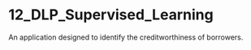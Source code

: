 # 12_DLP_Supervised_Learning
An application designed to identify the creditworthiness of borrowers.

